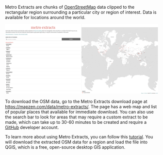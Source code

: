Metro Extracts are chunks of [OpenStreetMap](http://www.openstreetmap.org/) data clipped to the rectangular region surrounding a particular city or region of interest. Data is available for locations around the world.

![Choose a city from the extract list](./images/choosecity.gif)

To download the OSM data, go to the Metro Extracts download page at https://mapzen.com/data/metro-extracts/. The page has a web map and list of popular places that available for immediate download. You can also use the search bar to look for areas that may require a custom extract to be made, which can take up to 30-60 minutes to be created and require a [GitHub](https://github.com) developer account.

To learn more about using Metro Extracts, you can follow this [tutorial](walkthrough.md). You will download the extracted OSM data for a region and load the file into QGIS, which is a free, open-source desktop GIS application.
